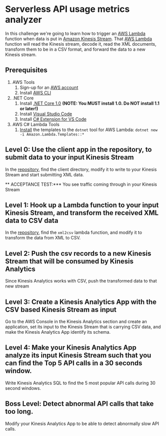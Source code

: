 # Serverless API usage metrics analyzer

In this challenge we're going to learn how to trigger an [AWS Lambda](https://aws.amazon.com/lambda/) function when data is put in [Amazon Kinesis Stream](https://aws.amazon.com/kinesis/). That [AWS Lambda](https://aws.amazon.com/lambda/) function will read the Kinesis stream, decode it, read the XML documents, transform them to be in a CSV format, and forward the data to a new Kinesis stream.

## Prerequisites

1. AWS Tools
    1. Sign-up for an [AWS account](https://aws.amazon.com)
    2. Install [AWS CLI](https://aws.amazon.com/cli/)
2. .NET Core
    1. Install [.NET Core 1.0](https://www.microsoft.com/net/core) **(NOTE: You MUST install 1.0. Do NOT install 1.1 or later!)**
    2. Install [Visual Studio Code](https://code.visualstudio.com/)
    3. Install [C# Extension for VS Code](https://code.visualstudio.com/Docs/languages/csharp)
3. AWS C# Lambda Tools
    1. [Install](https://aws.amazon.com/blogs/developer/creating-net-core-aws-lambda-projects-without-visual-studio/) the templates to the `dotnet` tool for AWS Lambda: `dotnet new -i Amazon.Lambda.Templates::*`
    
## Level 0: Use the client app in the repository, to submit data to your input Kinesis Stream
In the [repository](https://github.com/LambdaSharp/April2017-KinesisAnalyticsChallenge), find the client directory, modify it to write to your Kinesis Stream and start submitting XML data.

** ACCEPTANCE TEST:*** You see traffic coming through in your Kinesis Stream

## Level 1: Hook up a Lambda function to your input Kinesis Stream, and transform the received XML data to CSV data
In the [repository](https://github.com/LambdaSharp/April2017-KinesisAnalyticsChallenge), find the `xml2csv` lambda function, and modify it to transform the data from XML to CSV.

## Level 2: Push the csv records to a new Kinesis Stream that will be consumed by Kinesis Analytics
Since Kinesis Analytics works with CSV, push the transformed data to that new stream

## Level 3: Create a Kinesis Analytics App with the CSV based Kinesis Stream as input
Go to the AWS Console in the Kinesis Analytics section and create an application, set its input to the Kinesis Stream that is carrying CSV data, and make the Kinesis Analytics App identify its schema.

## Level 4: Make your Kinesis Analytics App analyze its input Kinesis Stream such that you can find the Top 5 API calls in a 30 seconds window.
Write Kinesis Analytics SQL to find the 5 most popular API calls during 30 second windows.


## Boss Level: Detect abnormal API calls that take too long.
Modify your Kinesis Analytics App to be able to detect abnormally slow API calls.
